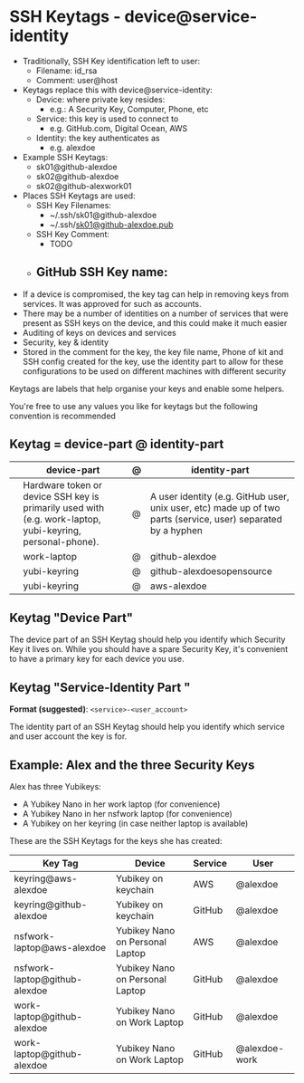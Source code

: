 # SSH Keytags - device@service-identity

- Traditionally, SSH Key identification left to user:
    - Filename: id_rsa
    - Comment: user@host
- Keytags replace this with device@service-identity:
    - Device: where private key resides:
        - e.g.: A Security Key, Computer, Phone, etc
    - Service: this key is used to connect to
        - e.g. GitHub.com, Digital Ocean, AWS
    - Identity: the key authenticates as
        - e.g. alexdoe
- Example SSH Keytags:
    - sk01@github-alexdoe
    - sk02@github-alexdoe
    - sk02@github-alexwork01
- Places SSH Keytags are used:
    - SSH Key Filenames: 
        - ~/.ssh/sk01@github-alexdoe
        - ~/.ssh/sk01@github-alexdoe.pub
    - SSH Key Comment:
        - TODO
    - GitHub SSH Key name:
        - 
- If a device is compromised, the key tag can help in removing keys from services. It was approved for such as accounts.
- There may be a number of identities on a number of services that were present as SSH keys on the device, and this could make it much easier
- Auditing of keys on devices and services
- Security, key & identity
- Stored in the comment for the key, the key file name, Phone of kit and SSH config created for the key, use the identity part to allow for these configurations to be used on different machines with different security

Keytags are labels that help organise your keys and enable some helpers.

You're free to use any values you like for keytags but the following convention is recommended

## Keytag = device-part @ identity-part

|     | device-part                                                                                               | @   | identity-part                                                                                                 |
| --- | --------------------------------------------------------------------------------------------------------- | --- | ------------------------------------------------------------------------------------------------------------- |
|     | Hardware token or device SSH key is primarily used with (e.g. work-laptop, yubi-keyring, personal-phone). | @   | A user identity (e.g. GitHub user, unix user, etc) made up of two parts (service, user) separated by a hyphen |
|     | work-laptop                                                                                               | @   | github-alexdoe                                                                                                |
|     | yubi-keyring                                                                                              | @   | github-alexdoesopensource                                                                                     |
|     | yubi-keyring                                                                                              | @   | aws-alexdoe                                                                                                   |

## Keytag "Device Part"

The device part of an SSH Keytag should help you identify which Security Key it lives on. While you should have a spare Security Key, it's convenient to have a primary key for each device you use.

## Keytag "Service-Identity Part "

**Format (suggested)**: `<service>-<user_account>`

The identity part of an SSH Keytag should help you identify which service and user account the key is for. 

## Example: Alex and the three Security Keys

Alex has three Yubikeys:

- A Yubikey Nano in her work laptop (for convenience)
- A Yubikey Nano in her nsfwork laptop (for convenience)
- A Yubikey on her keyring (in case neither laptop is available)

These are the SSH Keytags for the keys she has created:

| Key Tag                       | Device                          | Service | User          |
| ----------------------------- | ------------------------------- | ------- | ------------- |
| keyring@aws-alexdoe           | Yubikey on keychain             | AWS     | @alexdoe      |
| keyring@github-alexdoe        | Yubikey on keychain             | GitHub  | @alexdoe      |
| nsfwork-laptop@aws-alexdoe    | Yubikey Nano on Personal Laptop | AWS     | @alexdoe      |
| nsfwork-laptop@github-alexdoe | Yubikey Nano on Personal Laptop | GitHub  | @alexdoe      |
| work-laptop@github-alexdoe    | Yubikey Nano on Work Laptop     | GitHub  | @alexdoe      |
| work-laptop@github-alexdoe    | Yubikey Nano on Work Laptop     | GitHub  | @alexdoe-work |
